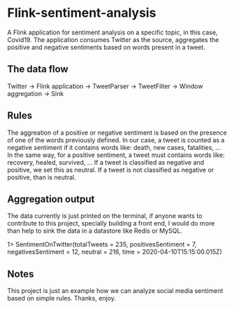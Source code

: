 # Flink-sentiment-analysis

A Flink application for sentiment analysis on a specific topic, in this case, Covid19.
The application consumes Twitter as the source, aggregates the positive and negative sentiments based on words present in a tweet.

## The data flow
Twitter -> Flink application -> TweetParser -> TweetFilter -> Window aggregation -> Sink

## Rules
The aggreation of a positive or negative sentiment is based on the presence of one of the words previously defined.
In our case, a tweet is counted as a negative sentiment if it contains words like: death, new cases, fatalities, ...
In the same way, for a positive sentiment, a tweet must contains words like: recovery, healed, survived, ...
If a tweet is classified as negative and positive, we set this as neutral. If a tweet is not classified as negative or positive, than is neutral. 


## Aggregation output
The data currently is just printed on the terminal, if anyone wants to contribute to this project, specially building a front end, I would do more than help to sink the data in a datastore like Redis or MySQL.

1> SentimentOnTwitter(totalTweets = 235, positivesSentiment = 7, negativesSentiment = 12, neutral = 216, time = 2020-04-10T15:15:00.015Z)

## Notes
This project is just an example how we can analyze social media sentiment based on simple rules.
Thanks, enjoy.
